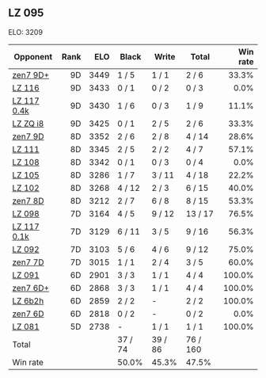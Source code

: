 ## LZ 095 ##

ELO: 3209

Opponent | Rank | ELO | Black | Write | Total | Win rate
---------|-----:|----:|-------|-------|-------|-------:
[zen7 9D+](zen7%209D+.md) | 9D | 3449 | 1 / 5 | 1 / 1 | 2 / 6 | 33.3%
[LZ 116](LZ%20116.md) | 9D | 3433 | 0 / 1 | 0 / 2 | 0 / 3 | 0.0%
[LZ 117 0.4k](LZ%20117%200.4k.md) | 9D | 3430 | 1 / 6 | 0 / 3 | 1 / 9 | 11.1%
[LZ ZQ i8](LZ%20ZQ%20i8.md) | 9D | 3425 | 0 / 1 | 2 / 5 | 2 / 6 | 33.3%
[zen7 9D](zen7%209D.md) | 8D | 3352 | 2 / 6 | 2 / 8 | 4 / 14 | 28.6%
[LZ 111](LZ%20111.md) | 8D | 3345 | 2 / 5 | 2 / 2 | 4 / 7 | 57.1%
[LZ 108](LZ%20108.md) | 8D | 3342 | 0 / 1 | 0 / 3 | 0 / 4 | 0.0%
[LZ 105](LZ%20105.md) | 8D | 3286 | 1 / 7 | 3 / 11 | 4 / 18 | 22.2%
[LZ 102](LZ%20102.md) | 8D | 3268 | 4 / 12 | 2 / 3 | 6 / 15 | 40.0%
[zen7 8D](zen7%208D.md) | 8D | 3212 | 2 / 7 | 6 / 8 | 8 / 15 | 53.3%
[LZ 098](LZ%20098.md) | 7D | 3164 | 4 / 5 | 9 / 12 | 13 / 17 | 76.5%
[LZ 117 0.1k](LZ%20117%200.1k.md) | 7D | 3129 | 6 / 11 | 3 / 5 | 9 / 16 | 56.3%
[LZ 092](LZ%20092.md) | 7D | 3103 | 5 / 6 | 4 / 6 | 9 / 12 | 75.0%
[zen7 7D](zen7%207D.md) | 7D | 3015 | 1 / 1 | 2 / 4 | 3 / 5 | 60.0%
[LZ 091](LZ%20091.md) | 6D | 2901 | 3 / 3 | 1 / 1 | 4 / 4 | 100.0%
[zen7 6D+](zen7%206D+.md) | 6D | 2868 | 3 / 3 | 1 / 1 | 4 / 4 | 100.0%
[LZ 6b2h](LZ%206b2h.md) | 6D | 2859 | 2 / 2 | - | 2 / 2 | 100.0%
[zen7 6D](zen7%206D.md) | 6D | 2818 | 0 / 2 | - | 0 / 2 | 0.0%
[LZ 081](LZ%20081.md) | 5D | 2738 | - | 1 / 1 | 1 / 1 | 100.0%
Total | | | 37 / 74 | 39 / 86 | 76 / 160 | 
Win rate| | | 50.0% | 45.3% | 47.5% | 
